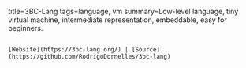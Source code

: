 title=3BC-Lang
tags=language, vm
summary=Low-level language, tiny virtual machine, intermediate representation, embeddable, easy for beginners.
~~~~~~

[Website](https://3bc-lang.org/) | [Source](https://github.com/RodrigoDornelles/3bc-lang)

